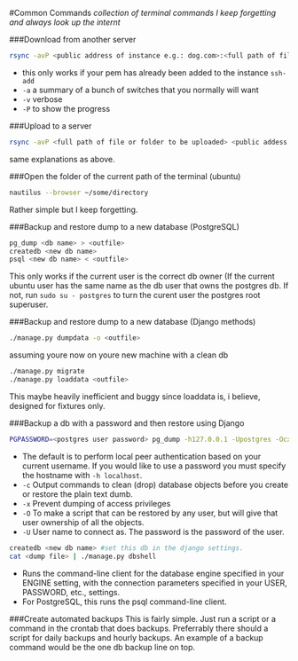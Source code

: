 #Common Commands
<i>collection of terminal commands I keep forgetting and always look up the internt</i>

###Download from another server
```bash
rsync -avP <public address of instance e.g.: dog.com>:<full path of file or folder to be downloaded> .
```
* this only works if your pem has already been added to the instance `ssh-add`
* `-a` a summary of a bunch of switches that you normally will want
* `-v` verbose
* `-P` to show the progress

###Upload to a server
```bash
rsync -avP <full path of file or folder to be uploaded> <public addess of instance>:<upload path>
```
same explanations as above.

###Open the folder of the current path of the terminal (ubuntu)
```bash
nautilus --browser ~/some/directory
```
Rather simple but I keep forgetting.

###Backup and restore dump to a new database (PostgreSQL)
```bash
pg_dump <db name> > <outfile>
createdb <new db name>
psql <new db name> < <outfile>
```
This only works if the current user is the correct db owner (If the current ubuntu user has the same name as the db user that owns the postgres db. If not, run `sudo su - postgres` to turn the curent user the  postgres root superuser.

###Backup and restore dump to a new database (Django methods)
```bash
./manage.py dumpdata -o <outfile>
```
assuming youre now on youre new machine with a clean db
```bash
./manage.py migrate
./manage.py loaddata <outfile>
```
This maybe heavily inefficient and buggy since loaddata is, i believe, designed for fixtures only.

###Backup a db with a password and then restore using Django
```bash
PGPASSWORD=<postgres user password> pg_dump -h127.0.0.1 -Upostgres -Ocx <db name> > /<path>/<name>-`date +%Y%m%d%H%M`.sql
```
  * The default is to perform local peer authentication based on your current username. If you would like to use a password you must specify the hostname with `-h localhost`.
  * `-c` Output commands to clean (drop) database objects before you create or restore the plain text dumb.
  * `-x` Prevent dumping of access privileges
  * `-O` To make a script that can be restored by any user, but will give that user ownership of all the objects.
  * `-U` User name to connect as. The password is the password of the user.

```bash
createdb <new db name> #set this db in the django settings.
cat <dump file> | ./manage.py dbshell
```
  * Runs the command-line client for the database engine specified in your ENGINE setting, with the connection parameters specified in your USER, PASSWORD, etc., settings.
  * For PostgreSQL, this runs the psql command-line client.

###Create automated backups
  This is fairly simple. Just run a script or a command in the crontab that does backups. Preferrably there should a script for daily backups and hourly backups. An example of a backup command would be the one db backup line on top.
